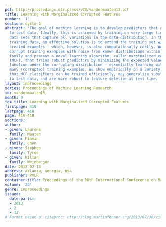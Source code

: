 ```yaml
---
pdf: http://proceedings.mlr.press/v28/vandermaaten13.pdf
title: Learning with Marginalized Corrupted Features
number: '1'
section: cycle-1
abstract: 'The goal of machine learning is to develop predictors that generalize well
  to test data. Ideally, this is achieved by training on very large (infinite) training
  data sets that capture all variations in the data distribution. In the case of finite
  training data, an effective solution is to extend the training set with artificially
  created examples – which, however, is also computationally costly. We propose to
  corrupt training examples with noise from known distributions within the exponential
  family and present a novel learning algorithm, called marginalized corrupted features
  (MCF), that trains robust predictors by minimizing the expected value of the loss
  function under the corrupting distribution – essentially learning with infinitely
  many (corrupted) training examples. We show empirically on a variety of data sets
  that MCF classifiers can be trained efficiently, may generalize substantially better
  to test data, and are more robust to feature deletion at test time.  '
layout: inproceedings
series: Proceedings of Machine Learning Research
id: vandermaaten13
month: 0
tex_title: Learning with Marginalized Corrupted Features
firstpage: 410
lastpage: 418
page: 410-418
sections: 
author:
- given: Laurens
  family: Maaten
- given: Minmin
  family: Chen
- given: Stephen
  family: Tyree
- given: Kilian
  family: Weinberger
date: 2013-02-13
address: Atlanta, Georgia, USA
publisher: PMLR
container-title: Proceedings of the 30th International Conference on Machine Learning
volume: '28'
genre: inproceedings
issued:
  date-parts:
  - 2013
  - 2
  - 13
# Format based on citeproc: http://blog.martinfenner.org/2013/07/30/citeproc-yaml-for-bibliographies/
---
```

